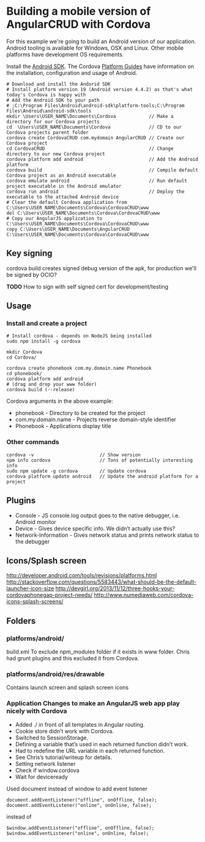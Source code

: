 # Building a mobile version of AngularCRUD with Cordova
For this example we're going to build an Android version of our application. Android tooling is available for Windows, OSX and Linux. Other mobile platforms have development OS requirements.

Install the [Android SDK](http://developer.android.com/sdk/index.html#Other). The Cordova [Platform Guides](http://cordova.apache.org/docs/en/4.0.0/guide_platforms_index.md.html#Platform%20Guides) have information on the installation, configuration and usage of Android.

    # Download and install the Andorid SDK
    # Install platform version 19 (Android version 4.4.2) as that's what today's Cordova is happy with
    # Add the Android SDK to your path
    # ;C:\Program Files\Android\android-sdk\platform-tools;C:\Program Files\Android\android-sdk\tools
    mkdir \Users\USER_NAME\Documents\Cordova            // Make a directory for our Cordova projects
    cd  \Users\USER_NAME\Documents\Cordova              // CD to our Cordova projects parent folder
    cordova create CordovaCRUD com.mydomain AngularCRUD // Create our Cordova project
    cd CordovaCRUD                                      // Change directory to our new Cordova project
    cordova platform add android                        // Add the Android platform
    cordova build                                       // Compile default Cordova project as an Android executable
    cordova emulate android                             // Run default project executable in the Android emulator
    cordova run android                                 // Deploy the executable to the attached Android device
    # Clear the default Cordova application from C:\Users\USER_NAME\Documents\Cordova\CordovaCRUD\www
    del C:\Users\USER_NAME\Documents\Cordova\CordovaCRUD\www
    # Copy our AngularJS application to C:\Users\USER_NAME\Documents\Cordova\CordovaCRUD\www
    copy C:\Users\USER_NAME\Documents\AngularCRUD C:\Users\USER_NAME\Documents\Cordova\CordovaCRUD\www

## Key signing
cordova build creates signed debug version of the apk, for production we'll be signed by OCIO?

**TODO** How to sign with self signed cert for development/testing

## Usage
### Install and create a project
    # Install cordova - depends on NodeJS being installed
    sudo npm install -g cordova

    mkdir Cordova
    cd Cordova/
    
    cordova create phonebook com.my.domain.name Phonebook
    cd phonebook/
    cordova platform add android
    # (drag and drop your www folder)
    cordova build (--release)

Cordova arguments in the above example:

* phonebook - Directory to be created for the project
* com.my.domain.name - Projects reverse domain-style identifier
* Phonebook - Applications display title

### Other commands
    cordova -v                        // Show version
    npm info cordova                  // Tons of potentially interesting info
    sudo npm update -g cordova        // Update cordova
    cordova platform update android   // Update the android platform for a project

## Plugins
* Console - JS console.log output goes to the native debugger, i.e. Android monitor
* Device - Gives device specific info. We didn’t actually use this?
* Network-Information - Gives network status and prints network status to the debugger

## Icons/Splash screen
http://developer.android.com/tools/revisions/platforms.html
http://stackoverflow.com/questions/5583443/what-should-be-the-default-launcher-icon-size
http://devgirl.org/2013/11/12/three-hooks-your-cordovaphonegap-project-needs/
http://www.numediaweb.com/cordova-icons-splash-screens/

## Folders
### platforms/android/
build.xml
To exclude npm_modules folder if it exists in www folder. Chris had grunt plugins and this excluded it from Cordova.
<property name="aapt.ignore.assets" value="&lt;dir&gt;node_modules:!.svn:!.git:.*:&lt;dir&gt;_*:!CVS:!thumbs.db:!picasa.ini:!*.scc:*~" />

### platforms/android/res/drawable
Contains launch screen and splash screen icons

### Application Changes to make an AngularJS web app play nicely with Cordova
* Added ./ in front of all templates in Angular routing.
* Cookie store didn’t work with Cordova.
* Switched to SessionStorage.
* Defining a variable that’s used in each returned function didn’t work.
* Had to redefine the URL variable in each returned function.
* See Chris’s tutorial/writeup for details.
* Setting network listener
*   Check if window.cordova
* Wait for deviceready

Used document instead of window to add event listener

    document.addEventListener("offline", onOffline, false);
    document.addEventListener("online", onOnline, false);

instead of

    $window.addEventListener("offline", onOffline, false);
    $window.addEventListener("online", onOnline, false);
